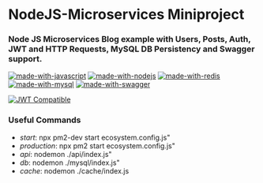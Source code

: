 # NodeJS-Microservices Miniproject

### Node JS Microservices Blog example with Users, Posts, Auth, JWT and HTTP Requests, MySQL DB Persistency and Swagger support.

[![made-with-javascript](https://img.shields.io/badge/Built_with-JavaScript-1f425f.svg)](https://www.javascript.com)
[![made-with-nodejs](https://img.shields.io/badge/Made_with-Node_JS-green.svg)](https://nodejs.org/es/)
[![made-with-redis](https://img.shields.io/badge/Cached_with-Redis-red.svg)](https://redis.io/)
[![made-with-mysql](https://img.shields.io/badge/Persistency_with-MySQL-blue.svg)](https://www.mysql.com/)
[![made-with-swagger](https://img.shields.io/badge/Developer_friendly_with-Swagger_UI-green.svg)](https://swagger.io/tools/swagger-ui/)

[![JWT Compatible](http://jwt.io/img/badge-compatible.svg)](https://jwt.io/)

### Useful Commands
- *start*: npx pm2-dev start ecosystem.config.js"
- *production*: npx pm2 start ecosystem.config.js"
- *api*: nodemon ./api/index.js"
- *db*: nodemon ./mysql/index.js"
- *cache*: nodemon ./cache/index.js